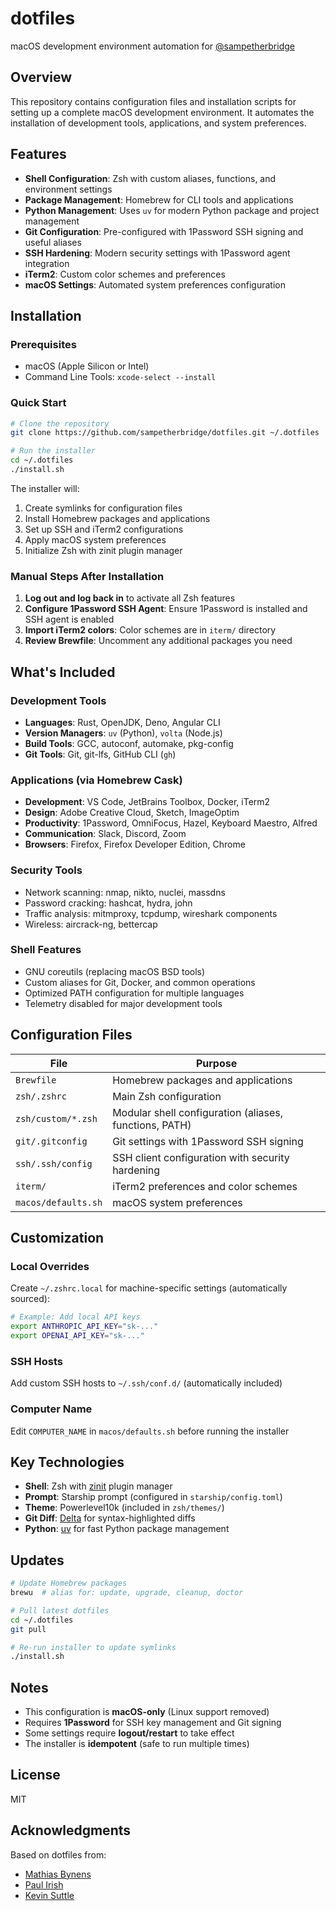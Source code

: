 # dotfiles

macOS development environment automation for [@sampetherbridge](https://github.com/sampetherbridge)

## Overview

This repository contains configuration files and installation scripts for setting up a complete macOS development environment. It automates the installation of development tools, applications, and system preferences.

## Features

- **Shell Configuration**: Zsh with custom aliases, functions, and environment settings
- **Package Management**: Homebrew for CLI tools and applications
- **Python Management**: Uses `uv` for modern Python package and project management
- **Git Configuration**: Pre-configured with 1Password SSH signing and useful aliases
- **SSH Hardening**: Modern security settings with 1Password agent integration
- **iTerm2**: Custom color schemes and preferences
- **macOS Settings**: Automated system preferences configuration

## Installation

### Prerequisites

- macOS (Apple Silicon or Intel)
- Command Line Tools: `xcode-select --install`

### Quick Start

```bash
# Clone the repository
git clone https://github.com/sampetherbridge/dotfiles.git ~/.dotfiles

# Run the installer
cd ~/.dotfiles
./install.sh
```

The installer will:
1. Create symlinks for configuration files
2. Install Homebrew packages and applications
3. Set up SSH and iTerm2 configurations
4. Apply macOS system preferences
5. Initialize Zsh with zinit plugin manager

### Manual Steps After Installation

1. **Log out and log back in** to activate all Zsh features
2. **Configure 1Password SSH Agent**: Ensure 1Password is installed and SSH agent is enabled
3. **Import iTerm2 colors**: Color schemes are in `iterm/` directory
4. **Review Brewfile**: Uncomment any additional packages you need

## What's Included

### Development Tools

- **Languages**: Rust, OpenJDK, Deno, Angular CLI
- **Version Managers**: `uv` (Python), `volta` (Node.js)
- **Build Tools**: GCC, autoconf, automake, pkg-config
- **Git Tools**: Git, git-lfs, GitHub CLI (`gh`)

### Applications (via Homebrew Cask)

- **Development**: VS Code, JetBrains Toolbox, Docker, iTerm2
- **Design**: Adobe Creative Cloud, Sketch, ImageOptim
- **Productivity**: 1Password, OmniFocus, Hazel, Keyboard Maestro, Alfred
- **Communication**: Slack, Discord, Zoom
- **Browsers**: Firefox, Firefox Developer Edition, Chrome

### Security Tools

- Network scanning: nmap, nikto, nuclei, massdns
- Password cracking: hashcat, hydra, john
- Traffic analysis: mitmproxy, tcpdump, wireshark components
- Wireless: aircrack-ng, bettercap

### Shell Features

- GNU coreutils (replacing macOS BSD tools)
- Custom aliases for Git, Docker, and common operations
- Optimized PATH configuration for multiple languages
- Telemetry disabled for major development tools

## Configuration Files

| File | Purpose |
|------|---------|
| `Brewfile` | Homebrew packages and applications |
| `zsh/.zshrc` | Main Zsh configuration |
| `zsh/custom/*.zsh` | Modular shell configuration (aliases, functions, PATH) |
| `git/.gitconfig` | Git settings with 1Password SSH signing |
| `ssh/.ssh/config` | SSH client configuration with security hardening |
| `iterm/` | iTerm2 preferences and color schemes |
| `macos/defaults.sh` | macOS system preferences |

## Customization

### Local Overrides

Create `~/.zshrc.local` for machine-specific settings (automatically sourced):

```bash
# Example: Add local API keys
export ANTHROPIC_API_KEY="sk-..."
export OPENAI_API_KEY="sk-..."
```

### SSH Hosts

Add custom SSH hosts to `~/.ssh/conf.d/` (automatically included)

### Computer Name

Edit `COMPUTER_NAME` in `macos/defaults.sh` before running the installer

## Key Technologies

- **Shell**: Zsh with [zinit](https://github.com/zdharma-continuum/zinit) plugin manager
- **Prompt**: Starship prompt (configured in `starship/config.toml`)
- **Theme**: Powerlevel10k (included in `zsh/themes/`)
- **Git Diff**: [Delta](https://github.com/dandavison/delta) for syntax-highlighted diffs
- **Python**: [uv](https://github.com/astral-sh/uv) for fast Python package management

## Updates

```bash
# Update Homebrew packages
brewu  # alias for: update, upgrade, cleanup, doctor

# Pull latest dotfiles
cd ~/.dotfiles
git pull

# Re-run installer to update symlinks
./install.sh
```

## Notes

- This configuration is **macOS-only** (Linux support removed)
- Requires **1Password** for SSH key management and Git signing
- Some settings require **logout/restart** to take effect
- The installer is **idempotent** (safe to run multiple times)

## License

MIT

## Acknowledgments

Based on dotfiles from:
- [Mathias Bynens](https://mths.be/macos)
- [Paul Irish](https://github.com/paulirish/dotfiles)
- [Kevin Suttle](https://github.com/kevinSuttle/macOS-Defaults)
